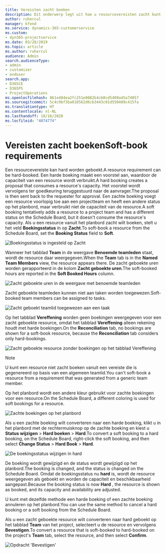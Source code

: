 ```yaml
---
title: Vereisten zacht boeken
description: Dit onderwerp legt uit hoe u resourcevereisten zacht kunt boeken.
author: ruhercul
manager: kfend
ms.service: dynamics-365-customerservice
ms.custom:
- dyn365-projectservice
ms.date: 03/28/2019
ms.topic: article
ms.author: ruhercul
audience: Admin
search.audienceType:
- admin
- customizer
- enduser
search.app:
- D365CE
- D365PS
- ProjectOperations
ms.openlocfilehash: 861e484ea2fc251e0082b4cb0cd5409a45a74057
ms.sourcegitcommit: 5c4c9bf3ba018562d6cb3443c01d550489c415fa
ms.translationtype: HT
ms.contentlocale: nl-NL
ms.lasthandoff: 10/16/2020
ms.locfileid: "4074774"
---
```

# <a name="soft-book-requirements"></a><span data-ttu-id="2246d-103">Vereisten zacht boeken</span><span class="sxs-lookup"><span data-stu-id="2246d-103">Soft-book requirements</span></span>

<span data-ttu-id="2246d-104">Een resourcevereiste kan hard worden geboekt.</span><span class="sxs-lookup"><span data-stu-id="2246d-104">A resource requirement can be hard-booked.</span></span> <span data-ttu-id="2246d-105">Een harde boeking maakt een voorstel aan, waardoor de capaciteit van een resource wordt verbruikt.</span><span class="sxs-lookup"><span data-stu-id="2246d-105">A hard booking creates a proposal that consumes a resource's capacity.</span></span> <span data-ttu-id="2246d-106">Het voorstel wordt vervolgens ter goedkeuring teruggestuurd naar de aanvrager.</span><span class="sxs-lookup"><span data-stu-id="2246d-106">The proposal is then sent back to the requester for approval.</span></span> <span data-ttu-id="2246d-107">Een zachte boeking voegt een resource voorlopig toe aan een projectteam en heeft een andere status op het planbord, maar verbruikt niet de capaciteit van de resource.</span><span class="sxs-lookup"><span data-stu-id="2246d-107">A soft booking tentatively adds a resource to a project team and has a different status on the Schedule Board, but it doesn't consume the resource's capacity.</span></span> <span data-ttu-id="2246d-108">Als u een resource vanuit het planbord zacht wilt boeken, stelt u het veld **Boekingsstatus** in op **Zacht**.</span><span class="sxs-lookup"><span data-stu-id="2246d-108">To soft-book a resource from the Schedule Board, set the **Booking Status** field to **Soft**.</span></span>

![Boekingsstatus is ingesteld op Zacht](media/Resource-Management-image77.png)

<span data-ttu-id="2246d-110">Wanneer het tabblad **Team** in de weergave **Benoemde teamleden** staat, wordt de resource daar weergegeven.</span><span class="sxs-lookup"><span data-stu-id="2246d-110">When the **Team** tab is in the **Named Team Members** view, the resource appears there.</span></span> <span data-ttu-id="2246d-111">De zacht geboekte uren worden gerapporteerd in de kolom **Zacht geboekte uren**.</span><span class="sxs-lookup"><span data-stu-id="2246d-111">The soft-booked hours are reported in the **Soft Booked Hours** column.</span></span>

![Zacht geboekte uren in de weergave met benoemde teamleden](media/Resource-Management-image78.png)

<span data-ttu-id="2246d-113">Zacht geboekte teamleden kunnen niet aan taken worden toegewezen.</span><span class="sxs-lookup"><span data-stu-id="2246d-113">Soft-booked team members can be assigned to tasks.</span></span>

![Zacht geboekt teamlid toegewezen aan een taak](media/Resource-Management-image79.png)

<span data-ttu-id="2246d-115">Op het tabblad **Vereffening** worden geen boekingen weergegeven voor een zacht geboekte resource, omdat het tabblad **Vereffening** alleen rekening houdt met harde boekingen.</span><span class="sxs-lookup"><span data-stu-id="2246d-115">On the **Reconciliation** tab, no bookings are shown for a soft-book resource, because the **Reconciliation** tab considers only hard-bookings.</span></span>

![Zacht geboekte resource zonder boekingen op het tabblad Vereffening](media/Resource-Management-image80.png)

> [!NOTE]
> <span data-ttu-id="2246d-117">U kunt een resource niet zacht boeken vanuit een vereiste die is gegenereerd op basis van een algemeen teamlid.</span><span class="sxs-lookup"><span data-stu-id="2246d-117">You can't soft-book a resource from a requirement that was generated from a generic team member.</span></span>

<span data-ttu-id="2246d-118">Op het planbord wordt een andere kleur gebruikt voor zachte boekingen voor een resource.</span><span class="sxs-lookup"><span data-stu-id="2246d-118">On the Schedule Board, a different coloring is used for soft bookings for a resource.</span></span>

![Zachte boekingen op het planbord](media/Resource-Management-image81.png)

<span data-ttu-id="2246d-120">Als u een zachte boeking wilt converteren naar een harde boeking, klikt u in het planbord met de rechtermuisknop op de zachte boeking en kiest u **Status wijzigen** \> **Hard boeken** \> **Hard**.</span><span class="sxs-lookup"><span data-stu-id="2246d-120">To convert a soft booking to a hard booking, on the Schedule Board, right-click the soft booking, and then select **Change Status** \> **Hard Book** \> **Hard**.</span></span>

![De boekingsstatus wijzigen in hard](media/Resource-Management-image82.png)

<span data-ttu-id="2246d-122">De boeking wordt gewijzigd en de status wordt gewijzigd op het planbord.</span><span class="sxs-lookup"><span data-stu-id="2246d-122">The booking is changed, and the status is changed on the Schedule Board.</span></span> <span data-ttu-id="2246d-123">Omdat de boekingsstatus nu **hard** is, wordt de resource weergegeven als geboekt en worden de capaciteit en beschikbaarheid aangepast.</span><span class="sxs-lookup"><span data-stu-id="2246d-123">Because the booking status is now **Hard** , the resource is shown as booked, and its capacity and availability are adjusted.</span></span>

<span data-ttu-id="2246d-124">U kunt met dezelfde methode een harde boeking of een zachte boeking annuleren op het planbord.</span><span class="sxs-lookup"><span data-stu-id="2246d-124">You can use the same method to cancel a hard booking or a soft booking from the Schedule Board.</span></span>

<span data-ttu-id="2246d-125">Als u een zacht geboekte resource wilt converteren naar hard geboekt op het tabblad **Team** van het project, selecteert u de resource en vervolgens **Bevestigen**.</span><span class="sxs-lookup"><span data-stu-id="2246d-125">To convert a resource that is soft-booked to hard-booked on the project's **Team** tab, select the resource, and then select **Confirm**.</span></span>

![Opdracht 'Bevestigen'](media/Resource-Management-image83.png)
